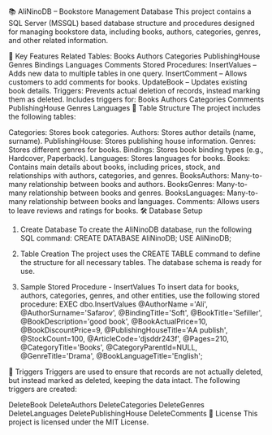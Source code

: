 📚 AliNinoDB – Bookstore Management Database
This project contains a SQL Server (MSSQL) based database structure and procedures designed for managing bookstore data, including books, authors, categories, genres, and other related information.

🚀 Key Features
Related Tables:
Books
Authors
Categories
PublishingHouse
Genres
Bindings
Languages
Comments
Stored Procedures:
InsertValues – Adds new data to multiple tables in one query.
InsertComment – Allows customers to add comments for books.
UpdateBook – Updates existing book details.
Triggers:
Prevents actual deletion of records, instead marking them as deleted. Includes triggers for:
Books
Authors
Categories
Comments
PublishingHouse
Genres
Languages
📂 Table Structure
The project includes the following tables:

Categories: Stores book categories.
Authors: Stores author details (name, surname).
PublishingHouse: Stores publishing house information.
Genres: Stores different genres for books.
Bindings: Stores book binding types (e.g., Hardcover, Paperback).
Languages: Stores languages for books.
Books: Contains main details about books, including prices, stock, and relationships with authors, categories, and genres.
BooksAuthors: Many-to-many relationship between books and authors.
BooksGenres: Many-to-many relationship between books and genres.
BooksLanguages: Many-to-many relationship between books and languages.
Comments: Allows users to leave reviews and ratings for books.
🛠️ Database Setup
1. Create Database
To create the AliNinoDB database, run the following SQL command:
CREATE DATABASE AliNinoDB;
USE AliNinoDB;

2. Table Creation
The project uses the CREATE TABLE command to define the structure for all necessary tables. The database schema is ready for use.

3. Sample Stored Procedure - InsertValues
To insert data for books, authors, categories, genres, and other entities, use the following stored procedure:
EXEC dbo.InsertValues 
  @AuthorName ='Ali',
  @AuthorSurname='Safarov',
  @BindingTitle='Soft',
  @BookTitle='Sefiller',
  @BookDescription='good book',
  @BookActualPrice=10,
  @BookDiscountPrice=9,
  @PublishingHouseTitle='AA publish',
  @StockCount=100,
  @ArticleCode='djsddr243f',
  @Pages=210,
  @CategoryTitle='Books',
  @CategoryParentId=NULL,
  @GenreTitle='Drama',
  @BookLanguageTitle='English';

🔄 Triggers
Triggers are used to ensure that records are not actually deleted, but instead marked as deleted, keeping the data intact. The following triggers are created:

DeleteBook
DeleteAuthors
DeleteCategories
DeleteGenres
DeleteLanguages
DeletePublishingHouse
DeleteComments
📄 License
This project is licensed under the MIT License.
